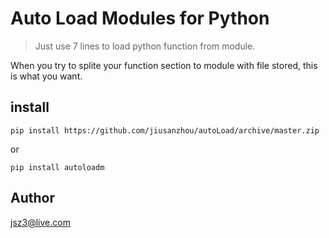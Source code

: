 # Auto Load Modules for Python

> Just use 7 lines to load python function from module.

When you try to splite your function section to module with file stored,
this is what you want.

## install

`pip install https://github.com/jiusanzhou/autoLoad/archive/master.zip`

or

`pip install autoloadm`

## Author

jsz3@live.com